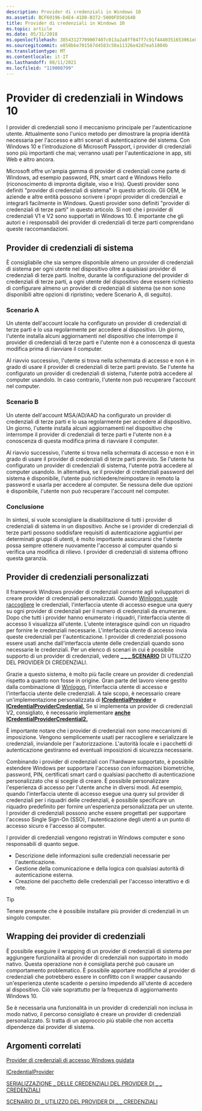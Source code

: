 ```yaml
---
description: Provider di credenziali in Windows 10
ms.assetid: BCF69196-D4E4-41D0-B372-5000FD50164B
title: Provider di credenziali in Windows 10
ms.topic: article
ms.date: 05/31/2018
ms.openlocfilehash: 38543127709007407c013a2a8ff047f7c91f4440351653061e894f4e7c2d90d0
ms.sourcegitcommit: e858bbe701567d4583c50a11326e42d7ea51804b
ms.translationtype: MT
ms.contentlocale: it-IT
ms.lasthandoff: 08/11/2021
ms.locfileid: "119008799"
---
```

# <a name="credential-providers-in-windows-10"></a>Provider di credenziali in Windows 10

I provider di credenziali sono il meccanismo principale per l'autenticazione utente. Attualmente sono l'unico metodo per dimostrare la propria identità necessaria per l'accesso e altri scenari di autenticazione del sistema. Con Windows 10 e l'introduzione di Microsoft Passport, i provider di credenziali sono più importanti che mai; verranno usati per l'autenticazione in app, siti Web e altro ancora.

Microsoft offre un'ampia gamma di provider di credenziali come parte di Windows, ad esempio password, PIN, smart card e Windows Hello (riconoscimento di impronta digitale, viso e Iris). Questi provider sono definiti "provider di credenziali di sistema" in questo articolo. Gli OEM, le aziende e altre entità possono scrivere i propri provider di credenziali e integrarli facilmente in Windows. Questi provider sono definiti "provider di credenziali di terze parti" in questo articolo. Si noti che i provider di credenziali V1 e V2 sono supportati in Windows 10. È importante che gli autori e i responsabili dei provider di credenziali di terze parti comprendano queste raccomandazioni.

## <a name="system-credential-providers"></a>Provider di credenziali di sistema

È consigliabile che sia sempre disponibile almeno un provider di credenziali di sistema per ogni utente nel dispositivo oltre a qualsiasi provider di credenziali di terze parti. Inoltre, durante la configurazione del provider di credenziali di terze parti, a ogni utente del dispositivo deve essere richiesto di configurare almeno un provider di credenziali di sistema (se non sono disponibili altre opzioni di ripristino; vedere Scenario A, di seguito).

### <a name="scenario-a"></a>Scenario A

Un utente dell'account locale ha configurato un provider di credenziali di terze parti e lo usa regolarmente per accedere al dispositivo. Un giorno, l'utente installa alcuni aggiornamenti nel dispositivo che interrompe il provider di credenziali di terze parti e l'utente non è a conoscenza di questa modifica prima di riavviare il computer.

Al riavvio successivo, l'utente si trova nella schermata di accesso e non è in grado di usare il provider di credenziali di terze parti previsto. Se l'utente ha configurato un provider di credenziali di sistema, l'utente potrà accedere al computer usandolo. In caso contrario, l'utente non può recuperare l'account nel computer.

### <a name="scenario-b"></a>Scenario B

Un utente dell'account MSA/AD/AAD ha configurato un provider di credenziali di terze parti e lo usa regolarmente per accedere al dispositivo. Un giorno, l'utente installa alcuni aggiornamenti nel dispositivo che interrompe il provider di credenziali di terze parti e l'utente non è a conoscenza di questa modifica prima di riavviare il computer.

Al riavvio successivo, l'utente si trova nella schermata di accesso e non è in grado di usare il provider di credenziali di terze parti previsto. Se l'utente ha configurato un provider di credenziali di sistema, l'utente potrà accedere al computer usandolo. In alternativa, se il provider di credenziali password del sistema è disponibile, l'utente può richiedere/reimpostare in remoto la password e usarla per accedere al computer. Se nessuna delle due opzioni è disponibile, l'utente non può recuperare l'account nel computer.

### <a name="conclusion"></a>Conclusione

In sintesi, si vuole sconsigliare la disabilitazione di tutti i provider di credenziali di sistema in un dispositivo. Anche se i provider di credenziali di terze parti possono soddisfare requisiti di autenticazione aggiuntivi per determinati gruppi di utenti, è molto importante assicurarsi che l'utente possa sempre ottenere nuovamente l'accesso al computer quando si verifica una modifica di rilievo. I provider di credenziali di sistema offrono questa garanzia.

## <a name="custom-credential-providers"></a>Provider di credenziali personalizzati

Il framework Windows provider di credenziali consente agli sviluppatori di creare provider di credenziali personalizzati. Quando [Winlogon vuole raccogliere](winlogon.md) le credenziali, l'interfaccia utente di accesso esegue una query su ogni provider di credenziali per il numero di credenziali da enumerare. Dopo che tutti i provider hanno enumerato i riquadri, l'interfaccia utente di accesso li visualizza all'utente. L'utente interagisce quindi con un riquadro per fornire le credenziali necessarie. L'interfaccia utente di accesso invia queste credenziali per l'autenticazione. I provider di credenziali possono essere usati anche dall'interfaccia utente delle credenziali quando sono necessarie le credenziali. Per un elenco di scenari in cui è possibile supporto di un provider di credenziali, vedere [**\_ \_ \_ SCENARIO**](/windows/desktop/api/credentialprovider/ne-credentialprovider-credential_provider_usage_scenario) DI UTILIZZO DEL PROVIDER DI CREDENZIALI.

Grazie a questo sistema, è molto più facile creare un provider di credenziali rispetto a quanto non fosse in origine. Gran parte del lavoro viene gestito dalla combinazione di [Winlogon](winlogon.md), l'interfaccia utente di accesso e l'interfaccia utente delle credenziali. A tale scopo, è necessario creare un'implementazione personalizzata di [**ICredentialProvider**](/windows/desktop/api/credentialprovider/nn-credentialprovider-icredentialprovider) e [**ICredentialProviderCredential.**](/windows/desktop/api/credentialprovider/nn-credentialprovider-icredentialprovidercredential) Se si implementa un provider di credenziali V2, consigliato, è necessario implementare [**anche ICredentialProviderCredential2.**](/windows/desktop/api/credentialprovider/nn-credentialprovider-icredentialprovidercredential2)

È importante notare che i provider di credenziali non sono meccanismi di imposizione. Vengono semplicemente usati per raccogliere e serializzare le credenziali, inviandole per l'autorizzazione. L'autorità locale e i pacchetti di autenticazione gestiranno ed eventuali imposizioni di sicurezza necessarie.

Combinando i provider di credenziali con l'hardware supportato, è possibile estendere Windows per supportare l'accesso con informazioni biometriche, password, PIN, certificati smart card o qualsiasi pacchetto di autenticazione personalizzato che si sceglie di creare. È possibile personalizzare l'esperienza di accesso per l'utente anche in diversi modi. Ad esempio, quando l'interfaccia utente di accesso esegue una query sul provider di credenziali per i riquadri delle credenziali, è possibile specificare un riquadro predefinito per fornire un'esperienza personalizzata per un utente. I provider di credenziali possono anche essere progettati per supportare l'accesso Single Sign-On (SSO), l'autenticazione degli utenti a un punto di accesso sicuro e l'accesso al computer.

I provider di credenziali vengono registrati in Windows computer e sono responsabili di quanto segue.

-   Descrizione delle informazioni sulle credenziali necessarie per l'autenticazione.
-   Gestione della comunicazione e della logica con qualsiasi autorità di autenticazione esterna.
-   Creazione del pacchetto delle credenziali per l'accesso interattivo e di rete.

> [!TIP]
>
> Tenere presente che è possibile installare più provider di credenziali in un singolo computer.

## <a name="wrapping-credential-providers"></a>Wrapping dei provider di credenziali

È possibile eseguire il wrapping di un provider di credenziali di sistema per aggiungere funzionalità al provider di credenziali non supportato in modo nativo. Questa operazione non è consigliata perché può causare un comportamento problematico. È possibile apportare modifiche al provider di credenziali che potrebbero essere in conflitto con il wrapper causando un'esperienza utente scadente o persino impedendo all'utente di accedere al dispositivo. Ciò vale soprattutto per la frequenza di aggiornamento Windows 10.

Se è necessaria una funzionalità in un provider di credenziali non inclusa in modo nativo, il percorso consigliato è creare un provider di credenziali personalizzato. Si tratta di un approccio più stabile che non accetta dipendenze dai provider di sistema.

## <a name="related-topics"></a>Argomenti correlati

<dl> <dt>

[Provider di credenziali di accesso Windows guidata](https://go.microsoft.com/fwlink/?LinkId=717287)
</dt> <dt>

[ICredentialProvider](/windows/desktop/api/credentialprovider/nn-credentialprovider-icredentialprovider)
</dt> <dt>

[SERIALIZZAZIONE \_ DELLE CREDENZIALI DEL PROVIDER DI \_ \_ CREDENZIALI](/windows/desktop/api/credentialprovider/ns-credentialprovider-credential_provider_credential_serialization)
</dt> <dt>

[SCENARIO DI \_ UTILIZZO DEL PROVIDER DI \_ \_ CREDENZIALI](/windows/desktop/api/credentialprovider/ne-credentialprovider-credential_provider_usage_scenario)
</dt> </dl>

 

 
